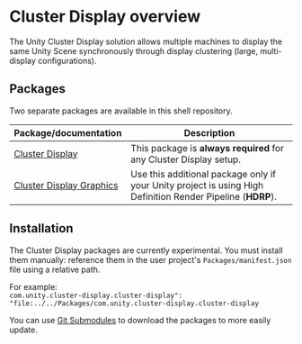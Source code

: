 # Cluster Display overview

The Unity Cluster Display solution allows multiple machines to display the same Unity Scene synchronously through display clustering (large, multi-display configurations).

## Packages

Two separate packages are available in this shell repository.

| Package/documentation | Description |
|---------|----------------------|
| [Cluster Display](https://github.com/Unity-Technologies/ClusterDisplay/tree/stable/source/com.unity.cluster-display) | This package is **always required** for any Cluster Display setup. |
| [Cluster Display Graphics](https://github.com/Unity-Technologies/ClusterDisplay/tree/stable/source/com.unity.cluster-display.graphics) | Use this additional package only if your Unity project is using High Definition Render Pipeline (**HDRP**). |

## Installation

The Cluster Display packages are currently experimental. You must install them manually: reference them in the user project's `Packages/manifest.json` file using a relative path.

For example:
<br />`com.unity.cluster-display.cluster-display": "file:../../Packages/com.unity.cluster-display.cluster-display`

You can use [Git Submodules](https://git-scm.com/book/en/v2/Git-Tools-Submodules) to download the packages to more easily update.
